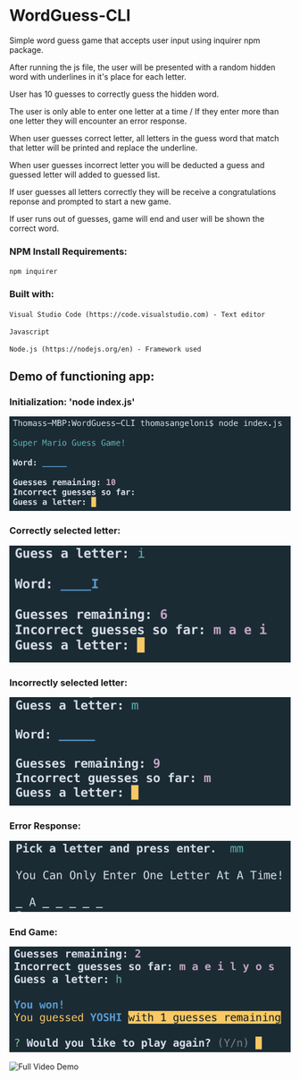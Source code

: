 # WordGuess-CLI

Simple word guess game that accepts user input using inquirer npm package.

After running the js file, the user will be presented with a random hidden word with underlines in it's place for each letter.

User has 10 guesses to correctly guess the hidden word.

The user is only able to enter one letter at a time / If they enter more than one letter they will encounter an error response.

When user guesses correct letter, all letters in the guess word that match that letter will be printed and replace the underline.

When user guesses incorrect letter you will be deducted a guess and guessed letter will added to guessed list.

If user guesses all letters correctly they will be receive a congratulations reponse and prompted to start a new game.

If user runs out of guesses, game will end and user will be shown the correct word.

### NPM Install Requirements:

`npm inquirer`

### Built with:

`Visual Studio Code (https://code.visualstudio.com) - Text editor`

`Javascript`

`Node.js (https://nodejs.org/en) - Framework used`

## Demo of functioning app:

### Initialization: 'node index.js'

![initialize](https://github.com/TJANGEL/WordGuess-CLI/blob/master/assets/images/initialize_game_screenshot.png)

### Correctly selected letter:

![correct](https://github.com/TJANGEL/WordGuess-CLI/blob/master/assets/images/correct_guess_screenshot.png)

### Incorrectly selected letter:

![incorrect](https://github.com/TJANGEL/WordGuess-CLI/blob/master/assets/images/incorrect_guess_screenshot.png)

### Error Response:

![error response](https://github.com/TJANGEL/WordGuess-CLI/blob/master/assets/images/error-code.png)

### End Game:

![End Game](https://github.com/TJANGEL/WordGuess-CLI/blob/master/assets/images/endgame_screenshot.png)

![Full Video Demo]()
